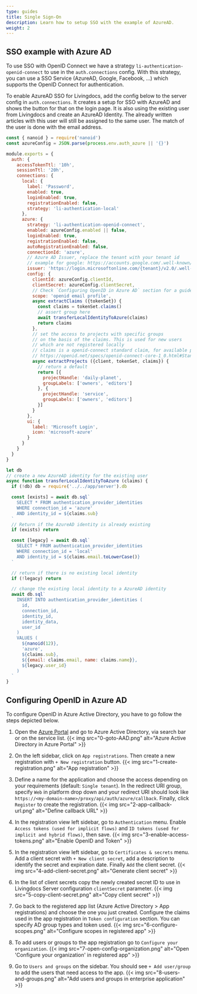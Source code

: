 ```yaml
---
type: guides
title: Single Sign-On
description: Learn how to setup SSO with the example of AzureAD.
weight: 2
---
```


## SSO example with Azure AD
To use SSO with OpenID Connect we have a strategy `li-authentication-openid-connect` to use in the `auth.connections` config. With this strategy, you can use a SSO Service (AzureAD, Google, Facebook, ...) which supports the OpenID Connect for authentication.

To enable AzureAD SSO for Livingdocs, add the config below to the server config in `auth.connections`. It creates a setup for SSO with AzureAD and shows the button for that on the login page. It is also using the existing user from Livingdocs and create an AzureAD Identity. The already written articles with this user will still be assigned to the same user. The match of the user is done with the email address.

```js
const { nanoid } = require('nanoid')
const azureConfig = JSON.parse(process.env.auth_azure || '{}')

module.exports = {
  auth: {
    accessTokenTtl: '10h',
    sessionTtl: '20h',
    connections: {
      local: {
        label: 'Password',
        enabled: true,
        loginEnabled: true,
        registrationEnabled: false,
        strategy: 'li-authentication-local'
      },
      azure: {
        strategy: 'li-authentication-openid-connect',
        enabled: azureConfig.enabled || false,
        loginEnabled: true,
        registrationEnabled: false,
        autoRegistrationEnabled: false,
        connectionId: 'azure',
        // Azure AD Issuer, replace the tenant with your tenant id
        // example for google: https://accounts.google.com/.well-known/openid-configuration
        issuer: 'https://login.microsoftonline.com/{tenant}/v2.0/.well-known/openid-configuration',
        config: {
          clientId: azureConfig.clientId,
          clientSecret: azureConfig.clientSecret,
          // Check `Configuring OpenID in Azure AD` section for a guide
          scope: 'openid email profile',
          async extractClaims ({tokenSet}) {
            const claims = tokenSet.claims()
            // assert group here
            await transferLocalIdentityToAzure(claims)
            return claims
          },
          // set the access to projects with specific groups
          // on the basis of the claims. This is used for new users
          // which are not registered locally
          // claims is a openid-connect standard claim, for available properties see:
          // https://openid.net/specs/openid-connect-core-1_0.html#StandardClaims
          async extractProjects ({client, tokenSet, claims}) {
            // return a default
            return [{
              projectHandle: 'daily-planet',
              groupLabels: ['owners', 'editors']
            }, {
              projectHandle: 'service',
              groupLabels: ['owners', 'editors']
            }]
          }
        },
        ui: {
          label: 'Microsoft Login',
          icon: 'microsoft-azure'
        }
      }
    }
  }
}

let db
// create a new AzureAD identity for the existing user
async function transferLocalIdentityToAzure (claims) {
  if (!db) db = require('../../app/server').db

  const [exists] = await db.sql`
    SELECT * FROM authentication_provider_identities
    WHERE connection_id = 'azure'
    AND identity_id = ${claims.sub}
  `
  // Return if the AzureAD identity is already existing
  if (exists) return

  const [legacy] = await db.sql`
    SELECT * FROM authentication_provider_identities
    WHERE connection_id = 'local'
    AND identity_id = ${claims.email.toLowerCase()}
  `

  // return if there is no existing local identity
  if (!legacy) return

  // change the existing local identity to a AzureAD identity
  await db.sql`
    INSERT INTO authentication_provider_identities (
      id,
      connection_id,
      identity_id,
      identity_data,
      user_id
    )
    VALUES (
      ${nanoid(12)},
      'azure',
      ${claims.sub},
      ${{email: claims.email, name: claims.name}},
      ${legacy.user_id}
    )
  `
}
```

## Configuring OpenID in Azure AD

To configure OpenID in Azure Active Directory, you have to go follow the steps depicted below.

1. Open the [Azure Portal](https://portal.azure.com/) and go to Azure Active Directory, via search bar or on the service list.
{{< img src="0-goto-AAD.png" alt="Azure Active Directory in Azure Portal" >}}

2. On the left sidebar, click on `App registrations`. Then create a new registration with `+ New registration` button.
{{< img src="1-create-registration.png" alt="App registration" >}}

3. Define a name for the application and choose the access depending on your requirements (default: `Single tenant`). In the redirect URI group, specify `Web` in platform drop down and your redirect URI should look like `https://<my-domain-name>/proxy/api/auth/azure/callback`. Finally, click `Register` to create the registration.
{{< img src="2-app-callback-url.png" alt="Define callback URL" >}}

4. In the registration view left sidebar, go to `Authentication` menu. Enable `Access tokens (used for implicit flows)` and `ID tokens (used for implicit and hybrid flows)`, then save.
{{< img src="3-enable-access-tokens.png" alt="Enable OpenID and Token" >}}

5. In the registration view left sidebar, go to `Certificates & secrets` menu. Add a client secret with `+ New client secret`, add a description to identify the secret and expiration date. Finally `Add` the client secret.
{{< img src="4-add-client-secret.png" alt="Generate client secret" >}}

6. In the list of client secrets copy the newly created secret ID to use in Livingdocs Server configuration `clientSecret` parameter.
{{< img src="5-copy-client-secret.png" alt="Copy client secret" >}}

7. Go back to the registered app list (Azure Active Directory > App registrations) and choose the one you just created. Configure the claims used in the app registration in `Token configuration` section. You can specify AD group types and token used.
{{< img src="6-configure-scopes.png" alt="Configure scopes in registered app" >}}

8. To add users or groups to the app registration go to `Configure your organization`.
{{< img src="7-open-config-organization.png" alt="Open 'Configure your organization' in registered app" >}}

9. Go to `Users and groups` on the sidebar. You should see `+ Add user/group` to add the users that need access to the app.
{{< img src="8-users-and-groups.png" alt="Add users and groups in enterprise application" >}}
